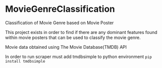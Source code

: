 # MovieGenreClassification

Classification of Movie Genre based on Movie Poster

This project exists in order to find if there are any dominant features found within movie posters that can be used to classify the movie genre.

Movie data obtained using The Movie Database(TMDB) API 

In order to run scraper must add tmdbsimple to python environment
`pip install tmdbsimple`